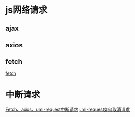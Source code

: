 <!--
 * @Author: matiastang
 * @Date: 2022-07-18 13:37:37
 * @LastEditors: matiastang
 * @LastEditTime: 2022-07-18 13:40:19
 * @FilePath: /matias-javaScript/md/请求/js请求.md
 * @Description: 
-->
# js网络请求

## ajax

## axios

## fetch

[fetch](http://t.zoukankan.com/huilixieqi-p-6494380.html)

# 中断请求

[Fetch、axios、umi-request中断请求](https://jishuin.proginn.com/p/763bfbd715ef)
[umi-request如何取消请求](https://juejin.cn/post/6989029812761264165)
